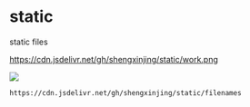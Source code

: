 # static
static files


https://cdn.jsdelivr.net/gh/shengxinjing/static/work.png

![](https://cdn.jsdelivr.net/gh/shengxinjing/static/work.png)


```
https://cdn.jsdelivr.net/gh/shengxinjing/static/filenames

```
